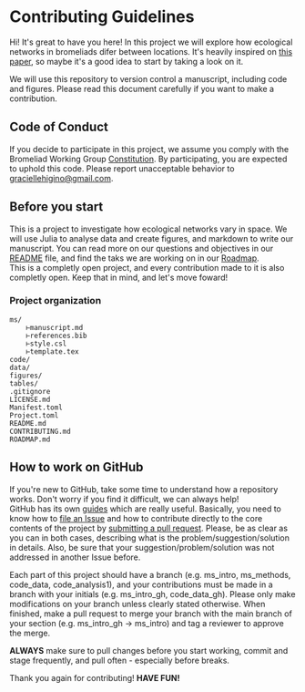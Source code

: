 # Contributing Guidelines  

Hi! It's great to have you here! In this project we will explore how ecological networks in bromeliads difer between locations. It's heavily inspired on [this paper](https://www.cambridge.org/core/journals/parasitology/article/abs/beta-and-phylogenetic-diversities-tell-complementary-stories-about-ecological-networks-biogeography/2FBB62E55AAD5EE67072C14D686BF72D#article), so maybe it's a good idea to start by taking a look on it.

We will use this repository to version control a manuscript, including code and figures. Please read this document carefully if you want to make a contribution.

## Code of Conduct

If you decide to participate in this project, we assume you comply with the Bromeliad Working Group [Constitution](https://www.zoology.ubc.ca/~srivast/bwg/constitution.html). By participating, you are expected to uphold this code. Please report unacceptable behavior to [graciellehigino@gmail.com](mailto:graciellehigino@gmail.com).  

## Before you start  

This is a project to investigate how ecological networks vary in space. We will use Julia to analyse data and create figures, and markdown to write our manuscript. You can read more on our questions and objectives in our [README](README.md) file, and find the taks we are working on in our [Roadmap](Roadmap.md).  
This is a completly open project, and every contribution made to it is also completly open. Keep that in mind, and let's move foward!  

### Project organization  

```shell
ms/  
    ⊢manuscript.md
    ⊢references.bib
    ⊢style.csl
    ⊢template.tex
code/
data/
figures/
tables/
.gitignore
LICENSE.md
Manifest.toml
Project.toml
README.md
CONTRIBUTING.md 
ROADMAP.md
```
 
## How to work on GitHub  

If you're new to GitHub, take some time to understand how a repository works. Don't worry if you find it difficult, we can always help!  
GitHub has its own [guides](https://guides.github.com/) which are really useful. Basically, you need to know how to [file an Issue](https://guides.github.com/features/issues/) and how to contribute directly to the core contents of the project by [submitting a pull request](https://guides.github.com/activities/forking/#making-a-pull-request). Please, be as clear as you can in both cases, describing what is the problem/suggestion/solution in details. Also, be sure that your suggestion/problem/solution was not addressed in another Issue before.

Each part of this project should have a branch (e.g. ms_intro, ms_methods, code_data, code_analysis1), and your contributions must be made in a branch with your initials (e.g. ms_intro_gh, code_data_gh). Please only make modifications on your branch unless clearly stated otherwise. When finished, make a pull request to merge your branch with the main branch of your section (e.g. ms_intro_gh -> ms_intro) and tag a reviewer to approve the merge.

**ALWAYS** make sure to pull changes before you start working, commit and stage frequently, and pull often - especially before breaks.

Thank you again for contributing! **HAVE FUN!**
